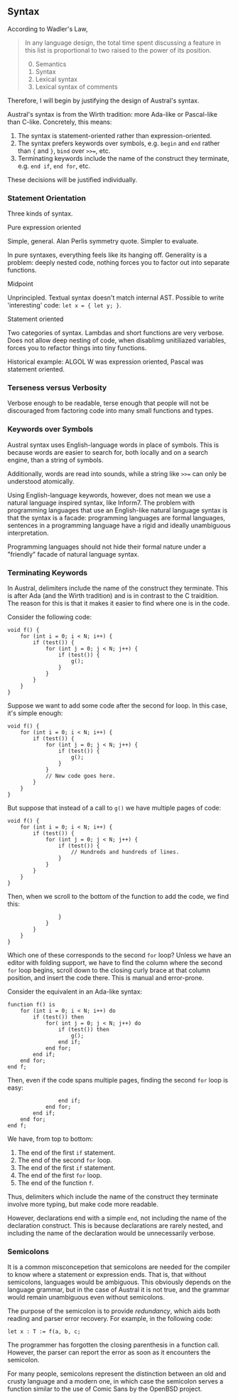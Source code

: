 ## Syntax

According to Wadler's Law,

>In any language design, the total time spent discussing
>a feature in this list is proportional to two raised to
>the power of its position.
>
>0. Semantics
>1. Syntax
>2. Lexical syntax
>3. Lexical syntax of comments

Therefore, I will begin by justifying the design of Austral's syntax.

Austral's syntax is from the Wirth tradition: more Ada-like or Pascal-like than
C-like. Concretely, this means:

1. The syntax is statement-oriented rather than expression-oriented.
2. The syntax prefers keywords over symbols, e.g. `begin` and `end` rather than
   `{` and `}`, `bind` over `>>=`, etc.
3. Terminating keywords include the name of the construct they terminate,
   e.g. `end if`, `end for`, etc.

These decisions will be justified individually.

### Statement Orientation

Three kinds of syntax.

Pure expression oriented

Simple, general. Alan Perlis symmetry quote. Simpler to evaluate.

In pure syntaxes, everything feels like its hanging off. Generality is a
problem: deeply nested code, nothing forces you to factor out into separate
functions.

Midpoint

Unprincipled. Textual syntax doesn't match internal AST. Possible to write
'interesting' code: `let x = { let y; }`.

Statement oriented

Two categories of syntax. Lambdas and short functions are very verbose. Does not
allow deep nesting of code, when disablimg unitiliazed variables, forces you to
refactor things into tiny functions.

Historical example: ALGOL W was expression oriented, Pascal was statement
oriented.

### Terseness versus Verbosity

Verbose enough to be readable, terse enough that people will not be discouraged
from factoring code into many small functions and types.

### Keywords over Symbols

Austral syntax uses English-language words in place of symbols. This is because
words are easier to search for, both locally and on a search engine, than a
string of symbols.

Additionally, words are read into sounds, while a string like `>>=` can only be
understood atomically.

Using English-language keywords, however, does not mean we use a natural
language inspired syntax, like Inform7. The problem with programming languages
that use an English-like natural language syntax is that the syntax is a facade:
programming languages are formal languages, sentences in a programming language
have a rigid and ideally unambiguous interpretation.

Programming languages should not hide their formal nature under a "friendly"
facade of natural language syntax.

### Terminating Keywords

In Austral, delimiters include the name of the construct they terminate. This is
after Ada (and the Wirth tradition) and is in contrast to the C traidition. The
reason for this is that it makes it easier to find where one is in the code.

Consider the following code:

```
void f() {
    for (int i = 0; i < N; i++) {
        if (test()) {
            for (int j = 0; j < N; j++) {
                if (test()) {
                    g();
                }
            }
        }
    }
}
```

Suppose we want to add some code after the second for loop. In this case, it's
simple enough:

```
void f() {
    for (int i = 0; i < N; i++) {
        if (test()) {
            for (int j = 0; j < N; j++) {
                if (test()) {
                    g();
                }
            }
            // New code goes here.
        }
    }
}
```

But suppose that instead of a call to `g()` we have multiple pages of
code:

```
void f() {
    for (int i = 0; i < N; i++) {
        if (test()) {
            for (int j = 0; j < N; j++) {
                if (test()) {
                    // Hundreds and hundreds of lines.
                }
            }
        }
    }
}
```

Then, when we scroll to the bottom of the function to add the code, we find this:

```
                }
            }
        }
    }
}
```

Which one of these corresponds to the second `for` loop? Unless we have an
editor with folding support, we have to find the column where the second `for`
loop begins, scroll down to the closing curly brace at that column position, and
insert the code there. This is manual and error-prone.

Consider the equivalent in an Ada-like syntax:

```
function f() is
    for (int i = 0; i < N; i++) do
        if (test()) then
            for( int j = 0; j < N; j++) do
                if (test()) then
                    g();
                end if;
            end for;
        end if;
    end for;
end f;
```

Then, even if the code spans multiple pages, finding the second `for` loop is easy:

```
                end if;
            end for;
        end if;
    end for;
end f;
```

We have, from top to bottom:

1. The end of the first `if` statement.
2. The end of the second `for` loop.
3. The end of the first `if` statement.
4. The end of the first `for` loop.
5. The end of the function `f`.

Thus, delimiters which include the name of the construct they terminate involve
more typing, but make code more readable.

However, declarations end with a simple `end`, not including the name of the
declaration construct. This is because declarations are rarely nested, and
including the name of the declaration would be unnecessarily verbose.

### Semicolons

It is a common misconcepetion that semicolons are needed for the compiler to
know where a statement or expression ends. That is, that without semicolons,
languages would be ambiguous. This obviously depends on the language grammar,
but in the case of Austral it is not true, and the grammar would remain
unambiguous even without semicolons.

The purpose of the semicolon is to provide _redundancy_, which aids both reading
and parser error recovery. For example, in the following code:

```
let x : T := f(a, b, c;
```

The programmer has forgotten the closing parenthesis in a function
call. However, the parser can report the error as soon as it encounters the
semicolon.

For many people, semicolons represent the distinction between an old and crusty
language and a modern one, in which case the semicolon serves a function similar
to the use of Comic Sans by the OpenBSD project.
